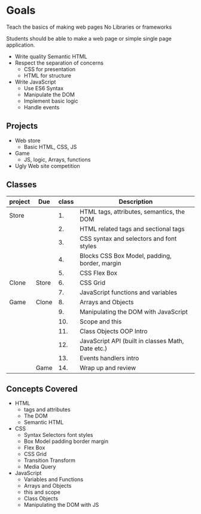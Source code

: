# Goals 

Teach the basics of making web pages 
No Libraries or frameworks 

Students should be able to make a web page or simple 
single page application. 

- Write quality Semantic HTML
- Respect the separation of concerns 
  - CSS for presentation 
  - HTML for structure 
- Write JavaScript
  - Use ES6 Syntax
  - Manipulate the DOM
  - Implement basic logic
  - Handle events

## Projects 

- Web store 
  - Basic HTML, CSS, JS
- Game 
  - JS, logic, Arrays, functions 
- Ugly Web site competition 

## Classes 

| project | Due   | class | Description                                   |
|---------|-------|-------|-----------------------------------------------|
| Store   |       | 1.    | HTML tags, attributes, semantics, the DOM     |
|         |       | 2.    | HTML related tags and sectional tags          |
|         |       | 3.    | CSS syntax and selectors and font styles      |
|         |       | 4.    | Blocks CSS Box Model, padding, border, margin |
|         |       | 5.    | CSS Flex Box                                  |
| Clone   | Store | 6.    | CSS Grid                                      |
|         |       | 7.    | JavaScript functions and variables            |
| Game    | Clone | 8.    | Arrays and Objects                            |
|         |       | 9.    | Manipulating the DOM with JavaScript          |
|         |       | 10.   | Scope and this                                |
|         |       | 11.   | Class Objects OOP Intro                       |
|         |       | 12.   | JavaScript API (built in classes Math, Date etc.) |
|         |       | 13.   | Events handlers intro                         |
|         | Game  | 14.   | Wrap up and review                            |


## Concepts Covered

- HTML
  - tags and attributes 
  - The DOM
  - Semantic HTML
- CSS 
  - Syntax Selectors font styles
  - Box Model padding border margin
  - Flex Box 
  - CSS Grid 
  - Transition Transform
  - Media Query
- JavaScript
  - Variables and Functions 
  - Arrays and Objects 
  - this and scope 
  - Class Objects 
  - Manipulating the DOM with JS




